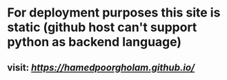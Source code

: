 # For deployment purposes this site is static (github host can't support python as backend language)

## <b>visit</b>: <a><i> https://hamedpoorgholam.github.io/</i></a>
